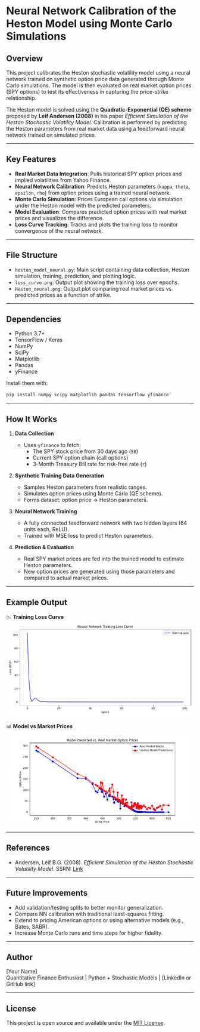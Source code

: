 
# Neural Network Calibration of the Heston Model using Monte Carlo Simulations

## Overview

This project calibrates the Heston stochastic volatility model using a neural network trained on synthetic option price data generated through Monte Carlo simulations. The model is then evaluated on real market option prices (SPY options) to test its effectiveness in capturing the price-strike relationship.

The Heston model is solved using the **Quadratic-Exponential (QE) scheme** proposed by **Leif Andersen (2008)** in his paper *Efficient Simulation of the Heston Stochastic Volatility Model*. Calibration is performed by predicting the Heston parameters from real market data using a feedforward neural network trained on simulated prices.

---

## Key Features

- **Real Market Data Integration**: Pulls historical SPY option prices and implied volatilities from Yahoo Finance.
-  **Neural Network Calibration**: Predicts Heston parameters (`kappa`, `theta`, `epsilon`, `rho`) from option prices using a trained neural network.
-  **Monte Carlo Simulation**: Prices European call options via simulation under the Heston model with the predicted parameters.
-  **Model Evaluation**: Compares predicted option prices with real market prices and visualizes the difference.
-  **Loss Curve Tracking**: Tracks and plots the training loss to monitor convergence of the neural network.

---

## File Structure

- `heston_model_neural.py`: Main script containing data collection, Heston simulation, training, prediction, and plotting logic.
- `loss_curve.png`: Output plot showing the training loss over epochs.
- `Heston_neural.png`: Output plot comparing real market prices vs. predicted prices as a function of strike.

---

## Dependencies

- Python 3.7+
- TensorFlow / Keras
- NumPy
- SciPy
- Matplotlib
- Pandas
- yFinance

Install them with:

```bash
pip install numpy scipy matplotlib pandas tensorflow yfinance
```

---

## How It Works

1. **Data Collection**  
   - Uses `yfinance` to fetch:
     - The SPY stock price from 30 days ago (`S0`)
     - Current SPY option chain (call options)
     - 3-Month Treasury Bill rate for risk-free rate (`r`)

2. **Synthetic Training Data Generation**  
   - Samples Heston parameters from realistic ranges.
   - Simulates option prices using Monte Carlo (QE scheme).
   - Forms dataset: option price → Heston parameters.

3. **Neural Network Training**  
   - A fully connected feedforward network with two hidden layers (64 units each, ReLU).
   - Trained with MSE loss to predict Heston parameters.

4. **Prediction & Evaluation**  
   - Real SPY market prices are fed into the trained model to estimate Heston parameters.
   - New option prices are generated using those parameters and compared to actual market prices.

---

## Example Output

📉 **Training Loss Curve**  
![Loss Curve](loss_curve.png)

📊 **Model vs Market Prices**  
![Predicted vs Market](Heston_neural.png)

---

## References

- Andersen, Leif B.G. (2008). *Efficient Simulation of the Heston Stochastic Volatility Model*. SSRN: [Link](https://papers.ssrn.com/sol3/papers.cfm?abstract_id=946405)

---

## Future Improvements

- Add validation/testing splits to better monitor generalization.
- Compare NN calibration with traditional least-squares fitting.
- Extend to pricing American options or using alternative models (e.g., Bates, SABR).
- Increase Monte Carlo runs and time steps for higher fidelity.

---

## Author

[Your Name]  
Quantitative Finance Enthusiast | Python + Stochastic Models | [LinkedIn or GitHub link]

---

## License

This project is open source and available under the [MIT License](LICENSE).
